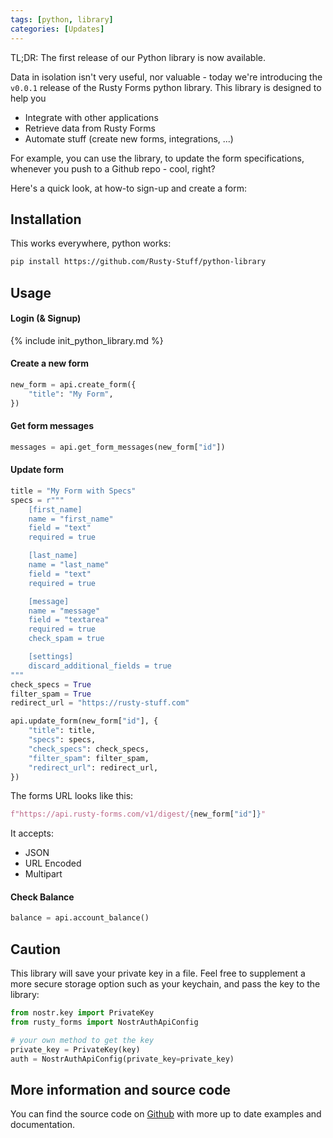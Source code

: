```yaml
---
tags: [python, library]
categories: [Updates]
---
```


TL;DR: The first release of our Python library is now available.

Data in isolation isn't very useful, nor valuable - today we're introducing the `v0.0.1` release of the Rusty Forms python library. This library is designed to help you

- Integrate with other applications
- Retrieve data from Rusty Forms
- Automate stuff (create new forms, integrations, ...)

For example, you can use the library, to update the form specifications, whenever you push to a Github repo - cool, right?

Here's a quick look, at how-to sign-up and create a form:

## Installation

This works everywhere, python works:

```bash
pip install https://github.com/Rusty-Stuff/python-library
```

## Usage


#### Login (& Signup)

{% include init_python_library.md %}

#### Create a new form

```python
new_form = api.create_form({
    "title": "My Form",
})
```

#### Get form messages

```python
messages = api.get_form_messages(new_form["id"])
```

#### Update form

```python
title = "My Form with Specs"
specs = r"""
    [first_name]
    name = "first_name"
    field = "text"
    required = true

    [last_name]
    name = "last_name"
    field = "text"
    required = true

    [message]
    name = "message"
    field = "textarea"
    required = true
    check_spam = true

    [settings]
    discard_additional_fields = true
"""
check_specs = True
filter_spam = True
redirect_url = "https://rusty-stuff.com"

api.update_form(new_form["id"], {
    "title": title,
    "specs": specs,
    "check_specs": check_specs,
    "filter_spam": filter_spam,
    "redirect_url": redirect_url,
})
```

The forms URL looks like this:

```python
f"https://api.rusty-forms.com/v1/digest/{new_form["id"]}"
```

It accepts:

- JSON
- URL Encoded
- Multipart

#### Check Balance

```python
balance = api.account_balance()
```

## Caution

This library will save your private key in a file. Feel free to supplement a more secure storage option such as your keychain, and pass the key to the library:

```python
from nostr.key import PrivateKey
from rusty_forms import NostrAuthApiConfig

# your own method to get the key
private_key = PrivateKey(key)
auth = NostrAuthApiConfig(private_key=private_key)
```

## More information and source code

You can find the source code on [Github](https://github.com/Rusty-Stuff/python-library) with more up to date examples and documentation.